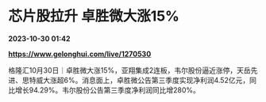 # 芯片股拉升 卓胜微大涨15%

**2023-10-30 01:42**

**https://www.gelonghui.com/live/1270530**

格隆汇10月30日｜卓胜微大涨15%，亚翔集成2连板，韦尔股份逼近涨停，天岳先进、思特威大涨超6%。消息面上，卓胜微公告第三季度实现净利润4.52亿元，同比增长94.29%。韦尔股份公告第三季度净利润同比增280%。